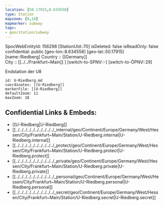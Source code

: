 ```yaml
---
location: [50.17915,8.634558] 
type: Station 
mapzoom: [8,18] 
mapmarker: subway 
tags:
- geo/station/subway
---
```

SpocWebEntityId: 156298
[StationUId::70] 
isDeleted: false
isReadOnly: false
confidential: public
[geo-lon::8.634558] 
[geo-lat::50.17915] 
[name::Riedberg] 
Country :: [[Germany]]  
City :: [[../../Frankfurt~Main]] ] 
[switch-to-SPNV::-] 
[switch-to-ÖPNV::29] 

Endstation der U8

```leaflet
id: U-Riedberg.md
coordinates: [[U-Riedberg]] 
markerFile: [[U-Riedberg]] 
defaultZoom: 11 
maxZoom: 18
```


## Confidential Links & Embeds: 
- [[U-Riedberg|U-Riedberg]] 
- [[../../../../../../../../../../_internal/geo/Continent/Europe/Germany/West/Hessen/City/Frankfurt~Main/Station/U-Riedberg.internal|U-Riedberg.internal]] 
- [[../../../../../../../../../../_protect/geo/Continent/Europe/Germany/West/Hessen/City/Frankfurt~Main/Station/U-Riedberg.protect|U-Riedberg.protect]] 
- [[../../../../../../../../../../_private/geo/Continent/Europe/Germany/West/Hessen/City/Frankfurt~Main/Station/U-Riedberg.private|U-Riedberg.private]] 
- [[../../../../../../../../../../_personal/geo/Continent/Europe/Germany/West/Hessen/City/Frankfurt~Main/Station/U-Riedberg.personal|U-Riedberg.personal]] 
- [[../../../../../../../../../../_secret/geo/Continent/Europe/Germany/West/Hessen/City/Frankfurt~Main/Station/U-Riedberg.secret|U-Riedberg.secret]] 
